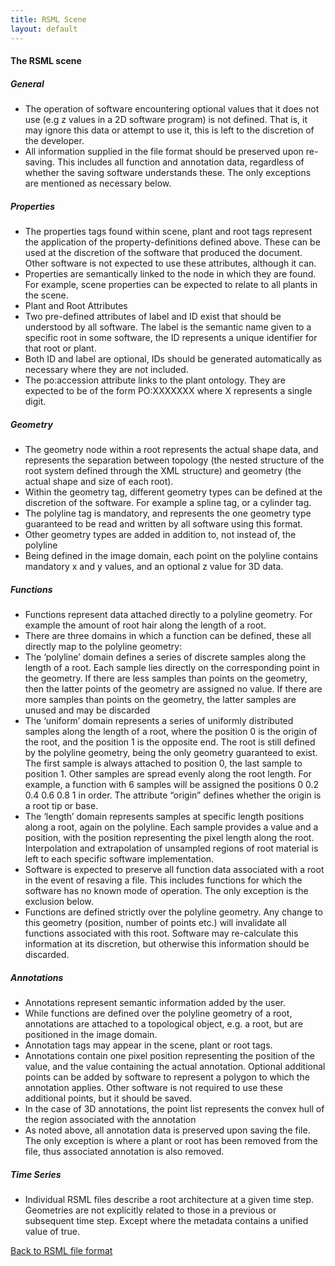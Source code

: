 ```yaml
---
title: RSML Scene
layout: default
---
```


#### The RSML scene

##### General
  - The operation of software encountering optional values that it does not use (e.g z values in a 2D software program) is not defined. That is, it may ignore this data or attempt to use it, this is left to the discretion of the developer.
  - All information supplied in the file format should be preserved upon re-saving. This includes all function and annotation data, regardless of whether the saving software understands these. The only exceptions are mentioned as necessary below.

##### Properties
  - The properties tags found within scene, plant and root tags represent the application of the property-definitions defined above. These can be used at the discretion of the software that produced the document. Other software is not expected to use these attributes, although it can.
  - Properties are semantically linked to the node in which they are found. For example, scene properties can be expected to relate to all plants in the scene.
  - Plant and Root Attributes
  - Two pre-defined attributes of label and ID exist that should be understood by all software. The label is the semantic name given to a specific root in some software, the ID represents a unique identifier for that root or plant.
  - Both ID and label are optional, IDs should be generated automatically as necessary where they are not included.
  - The po:accession attribute links to the plant ontology. They are expected to be of the form PO:XXXXXXX where X represents a single digit.

##### Geometry
  - The geometry node within a root represents the actual shape data, and represents the separation between topology (the nested structure of the root system defined through the XML structure) and geometry (the actual shape and size of each root).
  - Within the geometry tag, different geometry types can be defined at the discretion of the software. For example a spline tag, or a cylinder tag.
  - The polyline tag is mandatory, and represents the one geometry type guaranteed to be read and written by all software using this format.
  - Other geometry types are added in addition to, not instead of, the polyline
  - Being defined in the image domain, each point on the polyline contains mandatory x and y values, and an optional z value for 3D data.

##### Functions
  - Functions represent data attached directly to a polyline geometry. For example the amount of root hair along the length of a root.
  - There are three domains in which a function can be defined, these all directly map to the polyline geometry:
  - The ‘polyline’ domain defines a series of discrete samples along the length of a root. Each sample lies directly on the corresponding point in the geometry. If there are less samples than points on the geometry, then the latter points of the geometry are assigned no value. If there are more samples than points on the geometry, the latter samples are unused and may be discarded
  - The ‘uniform’ domain represents a series of uniformly distributed samples along the length of a root, where the position 0 is the origin of the root, and the position 1 is the opposite end. The root is still defined by the polyline geometry, being the only geometry guaranteed to exist. The first sample is always attached to position 0, the last sample to position 1. Other samples are spread evenly along the root length. For example, a function with 6 samples will be assigned the positions 0 0.2 0.4 0.6 0.8 1 in order. The attribute “origin” defines whether the origin is a root tip or base. 
  - The ‘length’ domain represents samples at specific length positions along a root, again on the polyline. Each sample provides a value and a position, with the position representing the pixel length along the root. Interpolation and extrapolation of unsampled regions of root material is left to each specific software implementation.
  - Software is expected to preserve all function data associated with a root in the event of resaving a file. This includes functions for which the software has no known mode of operation. The only exception is the exclusion below.
  - Functions are defined strictly over the polyline geometry. Any change to this geometry (position, number of points etc.) will invalidate all functions associated with this root. Software may re-calculate this information at its discretion, but otherwise this information should be discarded.

##### Annotations
  - Annotations represent semantic information added by the user.
  - While functions are defined over the polyline geometry of a root, annotations are attached to a topological object, e.g. a root, but are positioned in the image domain.
  - Annotation tags may appear in the scene, plant or root tags.
  - Annotations contain one pixel position representing the position of the value, and the value containing the actual annotation. Optional additional points can be added by software to represent a polygon to which the annotation applies. Other software is not required to use these additional points, but it should be saved.
  - In the case of 3D annotations, the point list represents the convex hull of the region associated with the annotation
  - As noted above, all annotation data is preserved upon saving the file. The only exception is where a plant or root has been removed from the file, thus associated annotation is also removed.

##### Time Series
  - Individual RSML files describe a root architecture at a given time step. Geometries are not explicitly related to those in a previous or subsequent time step. Except where the metadata contains a unified value of true.


[Back to RSML file format](index)
